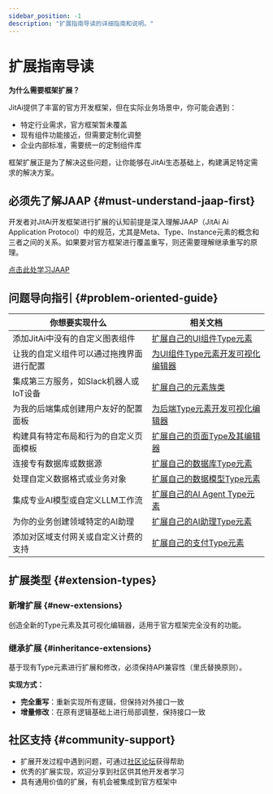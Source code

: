 ```yaml
---
sidebar_position: -1
description: "扩展指南导读的详细指南和说明。"
---
```

# 扩展指南导读

**为什么需要框架扩展？**

JitAi提供了丰富的官方开发框架，但在实际业务场景中，你可能会遇到：
- 特定行业需求，官方框架暂未覆盖
- 现有组件功能接近，但需要定制化调整
- 企业内部标准，需要统一的定制组件库

框架扩展正是为了解决这些问题，让你能够在JitAi生态基础上，构建满足特定需求的解决方案。

## 必须先了解JAAP {#must-understand-jaap-first}

开发者对JitAi开发框架进行扩展的认知前提是深入理解JAAP（JitAi Ai Application Protocol）中的规范，尤其是Meta、Type、Instance元素的概念和三者之间的关系。如果要对官方框架进行覆盖重写，则还需要理解继承重写的原理。

[点击此处学习JAAP](/docs/reference/runtime-platform/JAAP)

## 问题导向指引 {#problem-oriented-guide}

| 你想要实现什么 | 相关文档 |
|-------------|----------|
| 添加JitAi中没有的自定义图表组件 | [扩展自己的UI组件Type元素](/docs/extguide/add-frontend-components) |
| 让我的自定义组件可以通过拖拽界面进行配置 | [为UI组件Type元素开发可视化编辑器](/docs/extguide/develop-frontend-component-visual-editor) |
| 集成第三方服务，如Slack机器人或IoT设备 | [扩展自己的元素族类](/docs/extguide/extend-element-family-classes) |
| 为我的后端集成创建用户友好的配置面板 | [为后端Type元素开发可视化编辑器](/docs/extguide/develop-backend-element-visual-editor) |
| 构建具有特定布局和行为的自定义页面模板 | [扩展自己的页面Type及其编辑器](/docs/extguide/extend-page-type-editor) |
| 连接专有数据库或数据源 | [扩展自己的数据库Type元素](/docs/extguide/extend-database-type-elements) |
| 处理自定义数据格式或业务对象 | [扩展自己的数据模型Type元素](/docs/extguide/extend-data-model-type-elements) |
| 集成专业AI模型或自定义LLM工作流 | [扩展自己的AI Agent Type元素](/docs/extguide/extend-ai-agent-type-elements) |
| 为你的业务创建领域特定的AI助理 | [扩展自己的AI助理Type元素](/docs/extguide/extend-ai-assistant-type-elements) |
| 添加对区域支付网关或自定义计费的支持 | [扩展自己的支付Type元素](/docs/extguide/extend-payment-type-elements) |

## 扩展类型 {#extension-types}

### 新增扩展 {#new-extensions}
创造全新的Type元素及其可视化编辑器，适用于官方框架完全没有的功能。

### 继承扩展 {#inheritance-extensions}
基于现有Type元素进行扩展和修改，必须保持API兼容性（里氏替换原则）。

**实现方式：**
- **完全重写**：重新实现所有逻辑，但保持对外接口一致
- **增量修改**：在原有逻辑基础上进行局部调整，保持接口一致

## 社区支持 {#community-support}
- 扩展开发过程中遇到问题，可通过[社区论坛](https://forum.jit.pro)获得帮助
- 优秀的扩展实现，欢迎分享到社区供其他开发者学习
- 具有通用价值的扩展，有机会被集成到官方框架中
